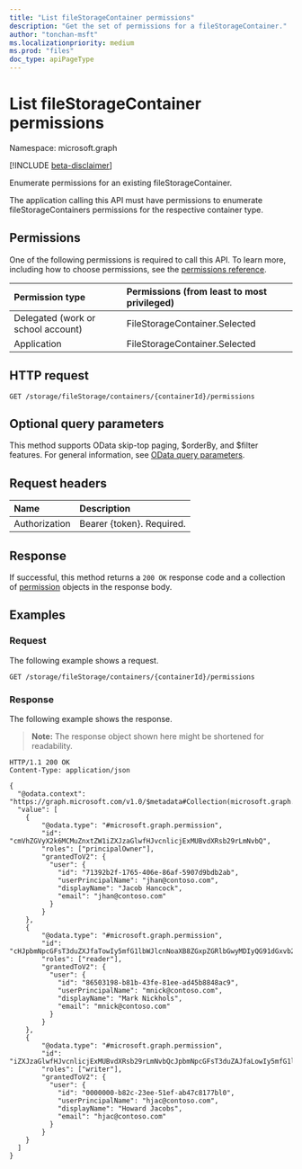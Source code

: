 ```yaml
---
title: "List fileStorageContainer permissions"
description: "Get the set of permissions for a fileStorageContainer."
author: "tonchan-msft"
ms.localizationpriority: medium
ms.prod: "files"
doc_type: apiPageType
---
```


# List fileStorageContainer permissions

Namespace: microsoft.graph

[!INCLUDE [beta-disclaimer](../../includes/beta-disclaimer.md)]

Enumerate permissions for an existing fileStorageContainer. 

The application calling this API must have permissions to enumerate fileStorageContainers permissions for the respective container type.

## Permissions
One of the following permissions is required to call this API. To learn more, including how to choose permissions, see the [permissions reference](../../../concepts/permissions-reference.md).

|Permission type|Permissions (from least to most privileged)|
|:---|:---|
|Delegated (work or school account)|FileStorageContainer.Selected|
|Application|FileStorageContainer.Selected|

## HTTP request

<!-- {
  "blockType": "ignored"
}
-->
``` http
GET /storage/fileStorage/containers/{containerId}/permissions
```

## Optional query parameters
This method supports OData skip-top paging, $orderBy, and $filter features. For general information, see [OData query parameters](/graph/query-parameters).

## Request headers
|Name|Description|
|:---|:---|
|Authorization|Bearer {token}. Required.|

## Response

If successful, this method returns a `200 OK` response code and a collection of [permission](../resources/permission.md) objects in the response body.

## Examples

### Request
The following example shows a request.
<!-- {
  "blockType": "request",
  "name": "list_permission"
}
-->
``` http
GET /storage/fileStorage/containers/{containerId}/permissions
```

### Response
The following example shows the response.
>**Note:** The response object shown here might be shortened for readability.
<!-- {
  "blockType": "response",
  "truncated": true,
  "@odata.type": "Collection(oneDrive.permission)"
}
-->
``` http
HTTP/1.1 200 OK
Content-Type: application/json

{
  "@odata.context": "https://graph.microsoft.com/v1.0/$metadata#Collection(microsoft.graph.permission)",
  "value": [
    {
        "@odata.type": "#microsoft.graph.permission",
        "id": "cmVhZGVyX2k6MCMuZnxtZW1iZXJzaGlwfHJvcnlicjExMUBvdXRsb29rLmNvbQ",
        "roles": ["principalOwner"],
        "grantedToV2": {
          "user": {
            "id": "71392b2f-1765-406e-86af-5907d9bdb2ab",
            "userPrincipalName": "jhan@contoso.com",
            "displayName": "Jacob Hancock",
            "email": "jhan@contoso.com"
          }
        }
    },
    {
        "@odata.type": "#microsoft.graph.permission",
        "id": "cHJpbmNpcGFsT3duZXJfaTowIy5mfG1lbWJlcnNoaXB8ZGxpZGRlbGwyMDIyQG91dGxvb2suY29t",
        "roles": ["reader"],
        "grantedToV2": {
          "user": {
            "id": "86503198-b81b-43fe-81ee-ad45b8848ac9",
            "userPrincipalName": "mnick@contoso.com",
            "displayName": "Mark Nickhols",
            "email": "mnick@contoso.com"
          }
        }
    },
    {
        "@odata.type": "#microsoft.graph.permission",
        "id": "iZXJzaGlwfHJvcnlicjExMUBvdXRsb29rLmNvbQcJpbmNpcGFsT3duZAJfaLowIy5mfG1lbWJl",
        "roles": ["writer"],
        "grantedToV2": {
          "user": {
            "id": "0000000-b82c-23ee-51ef-ab47c8177bl0",
            "userPrincipalName": "hjac@contoso.com",
            "displayName": "Howard Jacobs",
            "email": "hjac@contoso.com"
          }
        }
    }
  ]
}
```

